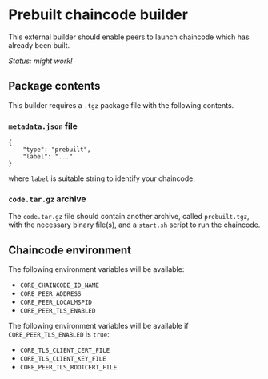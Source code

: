 # Prebuilt chaincode builder

This external builder should enable peers to launch chaincode which has already been built.

_Status: might work!_

## Package contents

This builder requires a `.tgz` package file with the following contents.

### `metadata.json` file

```
{
    "type": "prebuilt",
    "label": "..."
}
```

where `label` is suitable string to identify your chaincode.

### `code.tar.gz` archive

The `code.tar.gz` file should contain another archive, called `prebuilt.tgz`, with the necessary binary file(s), and a `start.sh` script to run the chaincode.

## Chaincode environment

The following environment variables will be available:

- `CORE_CHAINCODE_ID_NAME`
- `CORE_PEER_ADDRESS`
- `CORE_PEER_LOCALMSPID`
- `CORE_PEER_TLS_ENABLED`

The following environment variables will be available if `CORE_PEER_TLS_ENABLED` is `true`:

- `CORE_TLS_CLIENT_CERT_FILE`
- `CORE_TLS_CLIENT_KEY_FILE`
- `CORE_PEER_TLS_ROOTCERT_FILE`
